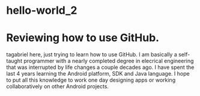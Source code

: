 # hello-world_2
# Reviewing how to use GitHub.

tagabriel here, just trying to learn how to use GitHub. I am basically a self-taught programmer with a nearly completed degree in elecrical engineering that was interrupted by life changes a couple decades ago. I have spent the last 4 years learning the Android platform, SDK and Java language. I hope to put all this knowledge to work one day designing apps or working collaboratively on other Android projects.
